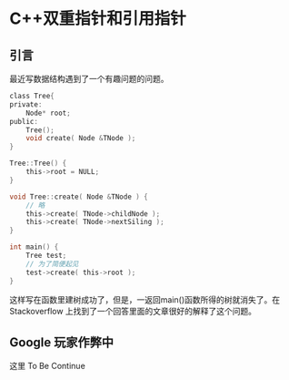 # C++双重指针和引用指针

## 引言

最近写数据结构遇到了一个有趣问题的问题。

```c
class Tree{
private:
    Node* root;
public:
    Tree();
    void create( Node &TNode );
}

Tree::Tree() {
    this->root = NULL;
}

void Tree::create( Node &TNode ) {
    // 略
    this->create( TNode->childNode );
    this->create( TNode->nextSiling );
}

int main() {
    Tree test;
    // 为了简便起见
    test->create( this->root );
}

```

这样写在函数里建树成功了，但是，一返回main()函数所得的树就消失了。在 Stackoverflow 上找到了一个回答里面的文章很好的解释了这个问题。

## Google 玩家作弊中

这里
To Be Continue
